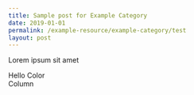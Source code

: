 ```yaml
---
title: Sample post for Example Category
date: 2019-01-01
permalink: /example-resource/example-category/test
layout: post
---
```

Lorem ipsum sit amet

<div class="test-color">
  Hello Color
</div>

<div class="">Column</div>